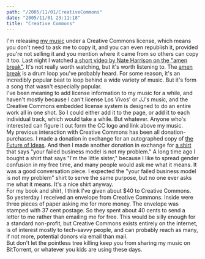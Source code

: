 ```yaml
---
path: "/2005/11/01/CreativeCommons" 
date: "2005/11/01 23:11:18" 
title: "Creative Commons" 
---
```

I'm releasing <a href="http://music.randomchaos.com/">my music</a> under a Creative Commons license, which means you don't need to ask me to copy it, and you can even republish it, provided you're not selling it and you mention where it came from so others can copy it too. Last night I watched <a href="http://www.nkhstudio.com/pages/amen_mp4.html">a short video by Nate Harrison on the "amen break"</a>. It's not really worth watching, but it's worth listening to. The <a href="http://en.wikipedia.org/wiki/Amen_break">amen break</a> is a drum loop you've probably heard. For some reason, it's an incredibly popular beat to loop behind a wide variety of music. But it's form a song that wasn't especially popular.<br>I've been meaning to add license information to my music for a while, and haven't mostly because I can't license Los Vivos' or JJ's music, and the Creative Commons embedded license system is designed to do an entire work all in one shot. So I could either add it to the page, or add it to each individual track, which would take a while. But whatever. Anyone who's interested can figure it out form the CC logo and link above my music.<br>My previous interaction with Creative Commons has been all donation-purchases. I made a donation in exchange for an autographed copy of <a href="http://www.the-future-of-ideas.com/">the Future of Ideas</a>. And then I made another donation in exchange for <a href="http://www.giantrobotprinting.com/store/shirts/commies/ccbusiness">a shirt</a> that says "your failed business model is not my problem." A long time ago I bought a shirt that says "I'm the little sister," because I like to spread gender confusion in my free time, and many people would ask me what it means. It was a good conversation piece. I expected the "your failed business model is not my problem" shirt to serve the same purpose, but no one ever asks me what it means. It's a nice shirt anyway.<br>For my book and shirt, I think I've given about $40 to Creative Commons. So yesterday I received an envelope from Creative Commons. Inside were three pieces of paper asking me for more money. The envelope was stamped with 37 cent postage. So they spent about 40 cents to send a letter to me rather than emailing me for free. This would be silly enough for a standard non-profit, but Creative Commons exists entirely on the internet, is of interest mostly to tech-savvy people, and can probably reach as many, if not more, potential donors via email than mail.<br>But don't let the pointless tree killing keep you from sharing my music on BitTorrent, or whatever you kids are using these days.